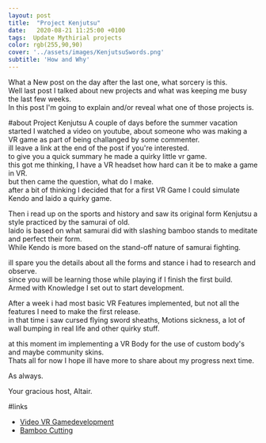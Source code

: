 ```yaml
---
layout: post
title:  "Project Kenjutsu"
date:   2020-08-21 11:25:00 +0100
tags:  Update Mythirial projects
color: rgb(255,90,90)
cover: '../assets/images/KenjutsuSwords.png'
subtitle: 'How and Why'
---
```


What a New post on the day after the last one, what sorcery is this.  
Well last post I talked about new projects and what was keeping me busy the last few weeks.  
In this post I'm going to explain and/or reveal what one of those projects is.  

#about Project Kenjutsu
A couple of days before the summer vacation started I watched a video on youtube, about someone who was making a VR game as part of being challanged by some commenter.  
ill leave a link at the end of the post if you're interested.  
to give you a quick summary he made a quirky little vr game.  
this got me thinking, I have a VR headset how hard can it be to make a game in VR.  
but then came the question, what do I make.  
after a bit of thinking I decided that for a first VR Game I could simulate Kendo and Iaido a quirky game.  
  
Then i read up on the sports and history and saw its original form Kenjutsu a style practiced by the samurai of old.  
Iaido is based on what samurai did with slashing bamboo stands to meditate and perfect their form.  
While Kendo is more based on the stand-off nature of samurai fighting.  

ill spare you the details about all the forms and stance i had to research and observe.  
since you will be learning those while playing if I finish the first build.  
Armed with Knowledge I set out to start development.  

After a week i had most basic VR Features implemented, but not all the features I need to make the first release.  
in that time i saw cursed flying sword sheaths, Motions sickness, a lot of wall bumping in real life and other quirky stuff.  

at this moment im implementing a VR Body for the use of custom body's and maybe community skins.  
Thats all for now I hope ill have more to share about my progress next time.  


As always.

Your gracious host,
Altair.

#links
- [Video VR Gamedevelopment](https://youtu.be/nR9UfOueJPU)
- [Bamboo Cutting](https://www.youtube.com/watch?v=ndVmUfeHoaA)